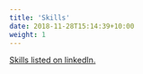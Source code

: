 ```yaml
---
title: 'Skills'
date: 2018-11-28T15:14:39+10:00
weight: 1
---
```


<!--more-->
[Skills listed on linkedIn.](https://www.linkedin.com/in/mat%C4%9Bj-smy%C4%8Dka-7769b6214/details/skills)
